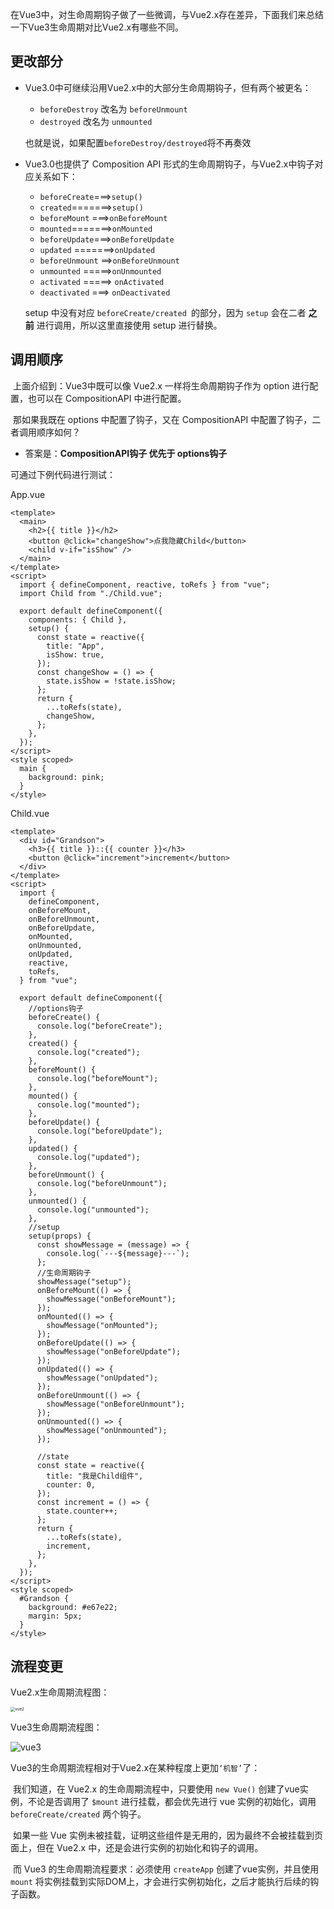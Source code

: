 在Vue3中，对生命周期钩子做了一些微调，与Vue2.x存在差异，下面我们来总结一下Vue3生命周期对比Vue2.x有哪些不同。

## 更改部分

- Vue3.0中可继续沿用Vue2.x中的大部分生命周期钩子，但有两个被更名：

  - `beforeDestroy` 改名为  `beforeUnmount`
  - `destroyed` 改名为 `unmounted`

  也就是说，如果配置`beforeDestroy/destroyed`将不再奏效

- Vue3.0也提供了 Composition API 形式的生命周期钩子，与Vue2.x中钩子对应关系如下：

  - `beforeCreate`===>`setup()`
  - `created`=======>`setup()`
  - `beforeMount` ===>`onBeforeMount`
  - `mounted`=======>`onMounted`
  - `beforeUpdate`===>`onBeforeUpdate`
  - `updated` =======>`onUpdated`
  - `beforeUnmount` ==>`onBeforeUnmount`
  - `unmounted` =====>`onUnmounted`
  - `activated` =====> `onActivated`
  - `deactivated` ===> `onDeactivated`
  
  setup 中没有对应 `beforeCreate/created `的部分，因为 `setup` 会在二者 **之前** 进行调用，所以这里直接使用 setup 进行替换。

## 调用顺序

​	上面介绍到：Vue3中既可以像 Vue2.x 一样将生命周期钩子作为 option 进行配置，也可以在 CompositionAPI 中进行配置。

​	那如果我既在 options 中配置了钩子，又在 CompositionAPI 中配置了钩子，二者调用顺序如何？

* 答案是：**CompositionAPI钩子 优先于 options钩子**

可通过下例代码进行测试：

App.vue

```
<template>
  <main>
    <h2>{{ title }}</h2>
    <button @click="changeShow">点我隐藏Child</button>
    <child v-if="isShow" />
  </main>
</template>
<script>
  import { defineComponent, reactive, toRefs } from "vue";
  import Child from "./Child.vue";

  export default defineComponent({
    components: { Child },
    setup() {
      const state = reactive({
        title: "App",
        isShow: true,
      });
      const changeShow = () => {
        state.isShow = !state.isShow;
      };
      return {
        ...toRefs(state),
        changeShow,
      };
    },
  });
</script>
<style scoped>
  main {
    background: pink;
  }
</style>
```

Child.vue

```
<template>
  <div id="Grandson">
    <h3>{{ title }}::{{ counter }}</h3>
    <button @click="increment">increment</button>
  </div>
</template>
<script>
  import {
    defineComponent,
    onBeforeMount,
    onBeforeUnmount,
    onBeforeUpdate,
    onMounted,
    onUnmounted,
    onUpdated,
    reactive,
    toRefs,
  } from "vue";

  export default defineComponent({
    //options钩子
    beforeCreate() {
      console.log("beforeCreate");
    },
    created() {
      console.log("created");
    },
    beforeMount() {
      console.log("beforeMount");
    },
    mounted() {
      console.log("mounted");
    },
    beforeUpdate() {
      console.log("beforeUpdate");
    },
    updated() {
      console.log("updated");
    },
    beforeUnmount() {
      console.log("beforeUnmount");
    },
    unmounted() {
      console.log("unmounted");
    },
    //setup
    setup(props) {
      const showMessage = (message) => {
        console.log(`---${message}---`);
      };
      //生命周期钩子
      showMessage("setup");
      onBeforeMount(() => {
        showMessage("onBeforeMount");
      });
      onMounted(() => {
        showMessage("onMounted");
      });
      onBeforeUpdate(() => {
        showMessage("onBeforeUpdate");
      });
      onUpdated(() => {
        showMessage("onUpdated");
      });
      onBeforeUnmount(() => {
        showMessage("onBeforeUnmount");
      });
      onUnmounted(() => {
        showMessage("onUnmounted");
      });

      //state
      const state = reactive({
        title: "我是Child组件",
        counter: 0,
      });
      const increment = () => {
        state.counter++;
      };
      return {
        ...toRefs(state),
        increment,
      };
    },
  });
</script>
<style scoped>
  #Grandson {
    background: #e67e22;
    margin: 5px;
  }
</style>
```

## 流程变更

Vue2.x生命周期流程图：

<img src="Vue3的生命周期.assets/vue2.png" alt="vue2" style="zoom:45%;" />

Vue3生命周期流程图：

<img src="Vue3的生命周期.assets/vue3.svg" alt="vue3"/>

Vue3的生命周期流程相对于Vue2.x在某种程度上更加`‘机智’`了：

​	我们知道，在 Vue2.x 的生命周期流程中，只要使用 `new Vue()` 创建了vue实例，不论是否调用了 `$mount` 进行挂载，都会优先进行 vue 实例的初始化，调用 `beforeCreate/created` 两个钩子。

​	如果一些 Vue 实例未被挂载，证明这些组件是无用的，因为最终不会被挂载到页面上，但在 Vue2.x 中，还是会进行实例的初始化和钩子的调用。

​	而 Vue3 的生命周期流程要求：必须使用 `createApp` 创建了vue实例，并且使用 `mount` 将实例挂载到实际DOM上，才会进行实例初始化，之后才能执行后续的钩子函数。

